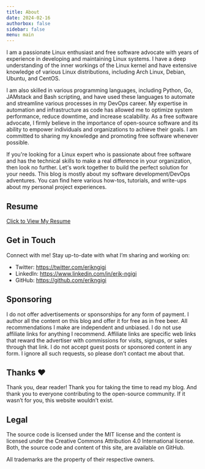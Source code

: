 ```yaml
---
title: About
date: 2024-02-16
authorbox: false
sidebar: false
menu: main
---
```


I am a passionate Linux enthusiast and free software advocate with years of experience in developing and maintaining Linux systems. I have a deep understanding of the inner workings of the Linux kernel and have extensive knowledge of various Linux distributions, including Arch Linux, Debian, Ubuntu, and CentOS. 

I am also skilled in various programming languages, including Python, Go, JAMstack and Bash scripting, and have used these languages to automate and streamline various processes in my DevOps career. My expertise in automation and infrastructure as code has allowed me to optimize system performance, reduce downtime, and increase scalability. As a free software advocate, I firmly believe in the importance of open-source software and its ability to empower individuals and organizations to achieve their goals. I am committed to sharing my knowledge and promoting free software whenever possible. 

If you're looking for a Linux expert who is passionate about free software and has the technical skills to make a real difference in your organization, then look no further. Let's work together to build the perfect solution for your needs. This blog is mostly about my software development/DevOps adventures. You can find here various how-tos, tutorials, and write-ups about my personal project experiences.

## Resume
[Click to View My Resume](https://drive.google.com/file/d/1XdGdTidgEGvLOAYDuwqRbRwxs7dW19YP/view?usp=sharing)

## Get in Touch

Connect with me! Stay up-to-date with what I’m sharing and working on:
- Twitter: https://twitter.com/erikngigi
- LinkedIn: https://www.linkedin.com/in/erik-ngigi
- GitHub: https://github.com/erikngigi
<!-- - StackOverflow: https://stackoverflow.com/users/1154965/michael-schnerring -->
<!-- - RSS Feed: https://schnerring.net/index.xml -->
<!-- - Mastodon: https://hachyderm.io/@schnerring -->

## Sponsoring

I do not offer advertisements or sponsorships for any form of payment. I author all the content on this blog and offer it for free as in free beer. All recommendations I make are independent and unbiased.
I do not use affiliate links for anything I recommend. Affiliate links are specific web links that reward the advertiser with commissions for visits, signups, or sales through that link.
I do not accept guest posts or sponsored content in any form. I ignore all such requests, so please don’t contact me about that.

## Thanks ❤️

Thank you, dear reader! Thank you for taking the time to read my blog. And thank you to everyone contributing to the open-source community. If it wasn’t for you, this website wouldn’t exist.

## Legal
The source code is licensed under the MIT license and the content is licensed under the Creative Commons Attribution 4.0 International license. Both, the source code and content of this site, are available on GitHub.

All trademarks are the property of their respective owners.
